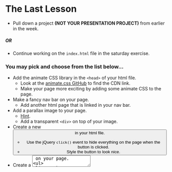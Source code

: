 # The Last Lesson
* Pull down a project **(NOT YOUR PRESENTATION PROJECT)** from earlier in the week.
##### **OR**
* Continue working on the `index.html` file in the saturday exercise.

### You may pick and choose from the list below...
* Add the animate CSS library in the `<head>` of your html file. 
  * Look at the [animate.css GitHub](https://github.com/daneden/animate.css) to find the CDN link.
  * Make your page more exciting by adding some animate CSS to the page.
* Make a fancy nav bar on your page.
  * Add another html page that is linked in your nav bar.
* Add a parallax image to your page. 
  * [Hint](https://www.w3schools.com/howto/howto_css_parallax.asp).
  * Add a transparent `<div>` on top of your image.
* Create a new <button> in your html file.
  * Use the jQuery `click()` event to hide everything on the page when the button is clicked.
  * Style the button to look nice.
* Create a <textarea> on your page.
  * Use the `keypress()` event to fade out then fade back in the entire page when the letter "w" is typed. Feel free to look at your [Ghost Writer](https://github.com/hello-world-tech-studios/thursday-AM) assignment
  * Use the `keypress()` event to make the background color something pretty letter "l" is typed. Hint use a [hex color](https://www.google.com/search?q=hex+color+picker&oq=hex+colo&aqs=chrome.2.69i57j0j35i39j69i59j0l2.2976j0j1&sourceid=chrome&ie=UTF-8)
* Use a new google font on your page.
* Add a fortune teller feature to your website. Feel free to reference your [fortune teller](https://github.com/hello-world-tech-studios/if-else-js) from earlier in the week
* Teach your parents something from a previous assignment!